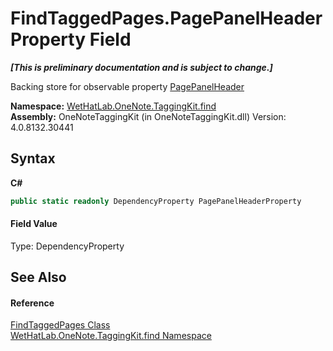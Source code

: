 # FindTaggedPages.PagePanelHeaderProperty Field
 _**\[This is preliminary documentation and is subject to change.\]**_

Backing store for observable property <a href="e5785312-f77c-d054-33f6-dc7003bce8ee">PagePanelHeader</a>

**Namespace:**&nbsp;<a href="0e3a8efd-07d2-1709-b1cd-709153222081">WetHatLab.OneNote.TaggingKit.find</a><br />**Assembly:**&nbsp;OneNoteTaggingKit (in OneNoteTaggingKit.dll) Version: 4.0.8132.30441

## Syntax

**C#**<br />
``` C#
public static readonly DependencyProperty PagePanelHeaderProperty
```


#### Field Value
Type: DependencyProperty

## See Also


#### Reference
<a href="60d7bed7-f819-9c82-f130-1c71241d23f8">FindTaggedPages Class</a><br /><a href="0e3a8efd-07d2-1709-b1cd-709153222081">WetHatLab.OneNote.TaggingKit.find Namespace</a><br />